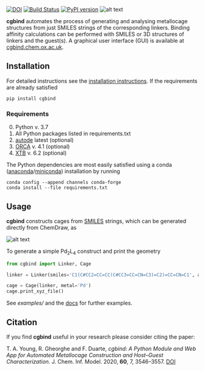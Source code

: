 [![DOI](https://zenodo.org/badge/DOI/10.5281/zenodo.3930811.svg)](https://doi.org/10.5281/zenodo.3930811) [![Build Status](https://travis-ci.org/duartegroup/cgbind.svg?branch=master)](https://travis-ci.org/duartegroup/cgbind) [![PyPI version](https://badge.fury.io/py/cgbind.svg)](https://badge.fury.io/py/cgbind)
![alt text](cgbind/common/llogo.png) 

**cgbind** automates the process of generating and analysing metallocage structures
from just SMILES strings of the corresponding linkers. Binding affinity
calculations can be performed with SMILES or 3D structures of linkers and the 
guest(s). A graphical user interface (GUI) is available at
[cgbind.chem.ox.ac.uk](http://cgbind.chem.ox.ac.uk).

## Installation

For detailed instructions see the [installation instructions](https://duartegroup.github.io/cgbind/install.html).
If the requirements are already satisfied
```
pip install cgbind
```

### Requirements
0. Python v. 3.7
1. All Python packages listed in requirements.txt 
2. [autode](https://github.com/duartegroup/autodE) latest (optional)
3. [ORCA](https://sites.google.com/site/orcainputlibrary/home) v. 4.1 (optional)
4. [XTB](https://github.com/grimme-lab/xtb) v. 6.2 (optional)

The Python dependencies are most easily satisfied using a conda
([anaconda](https://www.anaconda.com/distribution)/[miniconda](https://docs.conda.io/en/latest/miniconda.html))
installation by running

```
conda config --append channels conda-forge
conda install --file requirements.txt
```


## Usage

**cgbind** constructs cages from [SMILES](https://en.wikipedia.org/wiki/Simplified_molecular-input_line-entry_system)
strings, which can be generated directly from ChemDraw, as

![alt text](cgbind/common/SMILES_generation.png)


To generate a simple Pd<sub>2</sub>L<sub>4</sub> construct and print the geometry
```python
from cgbind import Linker, Cage

linker = Linker(smiles='C1(C#CC2=CC=CC(C#CC3=CC=CN=C3)=C2)=CC=CN=C1', arch_name='m2l4')

cage = Cage(linker, metal='Pd')
cage.print_xyz_file()
```

See _examples/_ and the [docs](https://duartegroup.github.io/cgbind/examples.html)
for further examples.


## Citation

If you find **cgbind** useful in your research please consider citing the paper:

T. A. Young, R. Gheorghe and F. Duarte, 
*cgbind: A Python Module and Web App for Automated Metallocage Construction and Host–Guest Characterization*.
J. Chem. Inf. Model. 2020, **60**, 7, 3546–3557. [DOI](https://doi.org/10.1021/acs.jcim.0c00519)